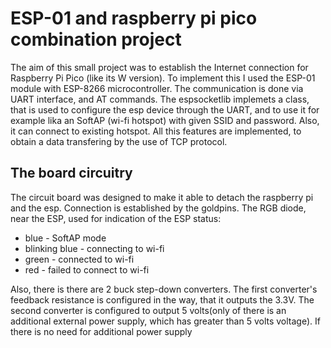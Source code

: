 <h1>ESP-01 and raspberry pi pico combination project</h1>
<p>The aim of this small project was to establish the Internet connection for Raspberry Pi Pico (like its W version). To implement this I used the ESP-01 module with ESP-8266 microcontroller. The communication is done via UART interface, and AT commands. The espsocketlib implemets a class, that is used to configure the esp device through the UART, and to use it for example lika an SoftAP (wi-fi hotspot) with given SSID and password. Also, it can connect to existing hotspot. All this features are implemented, to obtain a data transfering by the use of TCP protocol.</p>

<h2>The board circuitry</h2>
<p>The circuit board was designed to make it able to detach the raspberry pi and the esp. Connection is established by the goldpins. 
The RGB diode, near the ESP, used for indication of the ESP status:</p>
<ul>
  <li>blue - SoftAP mode</li>
  <li>blinking blue - connecting to wi-fi</li>
  <li>green - connected to wi-fi</li>
  <li>red - failed to connect to wi-fi</li>
</ul>
<p>Also, there is there are 2 buck step-down converters. The first converter's feedback resistance is configured in the way, that it outputs the 3.3V. The second converter is configured to output 5 volts(only of there is an additional external power supply, which has greater than 5 volts voltage). If there is no need for additional power supply</p>
